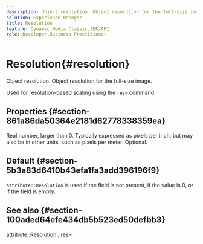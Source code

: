 ```yaml
---
description: Object resolution. Object resolution for the full-size image.
solution: Experience Manager
title: Resolution
feature: Dynamic Media Classic,SDK/API
role: Developer,Business Practitioner
---
```


# Resolution{#resolution}

Object resolution. Object resolution for the full-size image.

 Used for resolution-based scaling using the `res=` command.

## Properties {#section-861a86da50364e2181d62778338359ea}

Real number, larger than 0. Typically expressed as pixels per inch, but may also be in other units, such as pixels per meter. Optional.

## Default {#section-5b3a83d6410b43efa1fa3add396196f9}

`attribute::Resolution` is used if the field is not present, if the value is 0, or if the field is empty.

## See also {#section-100aded64efe434db5b523ed50defbb3}

[attribute::Resolution](../../../../../../is-api/image-catalog/image-serving-api-ref/c-image-catalog-reference/c-attributes-reference/r-resolution.md#reference-2c066a2cc9b04b4ea0c8ae9476e853b4) , [res=](../../../../../../is-api/http-ref/image-serving-api-ref/c-http-protocol-reference/c-command-reference/r-res.md#reference-3d6fe416801148dea0f786f2b5169e55) 
